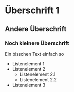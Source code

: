 # Überschrift 1
## Andere Überschrift
### Noch kleinere Überschrift
Ein bisschen Text einfach so
+ Listenelement 1
+ Listenelement 2
	+ Listenelement 2.1
	+ Listenelement 2.2
+ Listenelement 3
